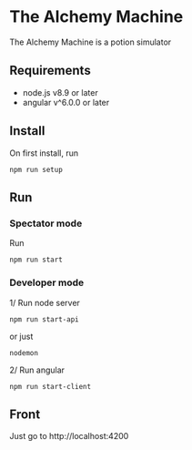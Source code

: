 # The Alchemy Machine
The Alchemy Machine is a potion simulator

## Requirements

* node.js v8.9 or later
* angular v^6.0.0 or later

## Install

On first install, run
```
npm run setup
```

## Run

### Spectator mode
Run 
```
npm run start
```

### Developer mode
1/ Run node server
```
npm run start-api
```
or just
```
nodemon
```

2/ Run angular
```
npm run start-client
```

## Front

Just go to http://localhost:4200